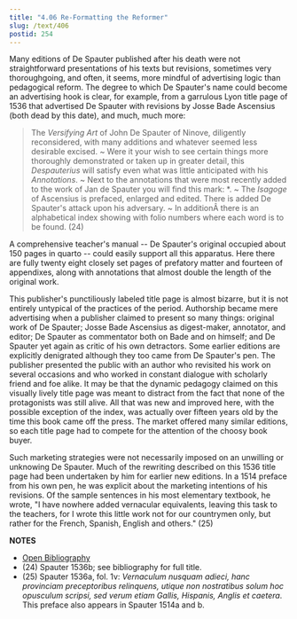 ```yaml
---
title: "4.06 Re-Formatting the Reformer"
slug: /text/406
postid: 254
---
```

Many editions of De Spauter published after his death were not straightforward presentations of his texts but revisions, sometimes very thoroughgoing, and often, it seems, more mindful of advertising logic than pedagogical reform. The degree to which De Spauter's name could become an advertising hook is clear, for example, from a garrulous Lyon title page of 1536 that advertised De Spauter with revisions by Josse Bade Ascensius (both dead by this date), and much, much more:

> The *Versifying Art* of John De Spauter of Ninove, diligently reconsidered, with many additions and whatever seemed less desirable excised.
~ Were it your wish to see certain things more thoroughly demonstrated or taken up in greater detail, this *Despauterius* will satisfy even what was little anticipated with his *Annotations*.
~ Next to the annotations that were most recently added to the work of Jan de Spauter you will find this mark: *.
~ The *Isagoge* of Ascensius is prefaced, enlarged and edited. There is added De Spauter's attack upon his adversary.
~ In additionÂ there is an alphabetical index showing with folio numbers where each word is to be found. (24)

A comprehensive teacher's manual -- De Spauter's original occupied about 150 pages in quarto -- could easily support all this apparatus. Here there are fully twenty eight closely set pages of prefatory matter and fourteen of appendixes, along with annotations that almost double the length of the original work.

This publisher's punctiliously labeled title page is almost bizarre, but it is not entirely untypical of the practices of the period. Authorship became mere advertising when a publisher claimed to present so many things: original work of De Spauter; Josse Bade Ascensius as digest-maker, annotator, and editor; De Spauter as commentator both on Bade and on himself; and De Spauter yet again as critic of his own detractors. Some earlier editions are explicitly denigrated although they too came from De Spauter's pen. The publisher presented the public with an author who revisited his work on several occasions and who worked in constant dialogue with scholarly friend and foe alike. It may be that the dynamic pedagogy claimed on this visually lively title page was meant to distract from the fact that none of the protagonists was still alive. All that was new and improved here, with the possible exception of the index, was actually over fifteen years old by the time this book came off the press. The market offered many similar editions, so each title page had to compete for the attention of the choosy book buyer.

Such marketing strategies were not necessarily imposed on an unwilling or unknowing De Spauter. Much of the rewriting described on this 1536 title page had been undertaken by him for earlier new editions. In a 1514 preface from his own pen, he was explicit about the marketing intentions of his revisions. Of the sample sentences in his most elementary textbook, he wrote, "I have nowhere added vernacular equivalents, leaving this task to the teachers, for I wrote this little work not for our countrymen only, but rather for the French, Spanish, English and others." (25)

**NOTES**
* [Open Bibliography](/bibliography.pdf)
* (24) Spauter 1536b; see bibliography for full title.
* (25) Spauter 1536a, fol. 1v: *Vernaculum nusquam adieci, hanc provinciam preceptoribus relinquens, utique non nostratibus solum hoc opusculum scripsi, sed verum etiam Gallis, Hispanis, Anglis et caetera*. This preface also appears in Spauter 1514a and b.
